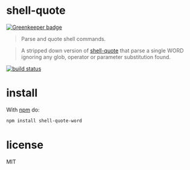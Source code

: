 # shell-quote

[![Greenkeeper badge](https://badges.greenkeeper.io/parro-it/shell-quote-word.svg)](https://greenkeeper.io/)

> Parse and quote shell commands.

> A stripped down version of [shell-quote](https://github.com/substack/node-shell-quote) that parse a single WORD ignoring any glob, operator or parameter substitution found.

[![build status](https://secure.travis-ci.org/parro-it/shell-quote-word.png)](http://travis-ci.org/parro-it/shell-quote-word)

# install

With [npm](http://npmjs.org) do:

```bash
npm install shell-quote-word
```

# license

MIT
